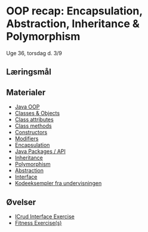 <!-- JS use if these pages are used as githubpages. can be deleted if used elsewhere -->
<script src="https://code.jquery.com/jquery-3.2.1.min.js"></script>
<script src="script.js"></script>

# OOP recap: Encapsulation, Abstraction, Inheritance & Polymorphism

Uge 36, torsdag d. 3/9
## Læringsmål

## Materialer
* [Java OOP](https://www.w3schools.com/java/java_oop.asp) 
* [Classes & Objects](https://www.w3schools.com/java/java_classes.asp) 
* [Class attributes](https://www.w3schools.com/java/java_class_attributes.asp) 
* [Class methods](https://www.w3schools.com/java/java_class_methods.asp)
* [Constructors](https://www.w3schools.com/java/java_constructors.asp) 
* [Modifiers ](https://www.w3schools.com/java/java_modifiers.asp)
* [Encapsulation](https://www.w3schools.com/java/java_encapsulation.asp) 
* [Java Packages / API](https://www.w3schools.com/java/java_packages.asp) 
* [Inheritance](https://www.w3schools.com/java/java_inheritance.asp)
* [Polymorphism ](https://www.w3schools.com/java/java_polymorphism.asp)
* [Abstraction ](https://www.w3schools.com/java/java_abstract.asp)
* [Interface](https://www.w3schools.com/java/java_interface.asp)
* [Kodeeksempler fra undervisningen]()

## Øvelser
* [ICrud Interface Exercise](w36_icrud_ex.md)
* [Fitness Exercise(s)](w36_fitness_ex.md)
